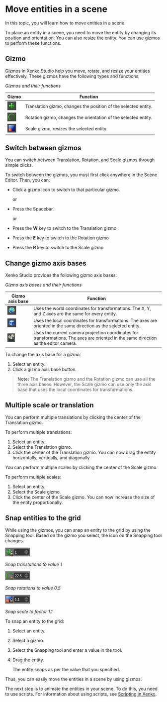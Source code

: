 # Move entities in a scene

In this topic, you will learn how to move entities in a scene.

To place an entity in a scene, you need to move the entity by changing its position and orientation. You can also resize the entity. You can use gizmos to perform these functions.

## Gizmo

Gizmos in Xenko Studio help you move, rotate, and resize your entities effectively. These gizmos have the following types and functions:

   _Gizmos and their functions_

| Gizmo  | Function  |
| ------ | ------    |
| ![Translation gizmo](media/move-entities-in-scene-translation-gizmo.png) | Translation gizmo, changes the position of the selected entity. |
| ![Rotation gizmo](media/move-entities-in-scene-rotation-gizmo.png) | Rotation gizmo, changes the orientation of the selected  entity.|
| ![Scale gizmo](media/move-entities-in-scene-scale-gizmo.png) | Scale gizmo, resizes the selected entity. |

## Switch between gizmos

You can switch between Translation, Rotation, and Scale gizmos through simple clicks.

To switch between the gizmos, you must first click anywhere in the Scene Editor. Then, you can:

* Click a gizmo icon to switch to that particular gizmo.
  
  or
 
* Press the Spacebar.

  or

* Press the **W** key to switch to the Translation gizmo
* Press the **E** key to switch to the Rotation gizmo
* Press the **R** key to switch to the Scale gizmo

## Change gizmo axis bases

Xenko Studio provides the following gizmo axis bases:

   _Gizmo axis bases and their functions_

| Gizmo axis base | Function |
| ------  |  ------  |
| ![World space coordinates](media/move-entities-in-scene-wsc.png) | Uses the world coordinates for transformations. The X, Y, and Z axes are the same for every entity. |
| ![Object space coordinates](media/move-entities-in-scene-osc.png)  | Uses the local coordinates for transformations. The axes are oriented in the same direction as the selected entity. |
| ![Camera space coordinates](media/move-entities-in-scene-csc.png) | Uses the current camera projection coordinates for transformations. The axes are oriented in the same direction as the editor camera. |

To change the axis base for a gizmo:

1. Select an entity.
2. Click a gizmo axis base button.

>**Note:** The Translation gizmo and the Rotation gizmo can use all the three axis bases. However, the Scale gizmo can use only the axis base that uses the local coordinates for transformations.

## Multiple scale or translation

You can perform multiple translations by clicking the center of the Translation gizmo.

To perform multiple translations:

1. Select an entity.
2. Select the Translation gizmo.
3. Click the center of the Translation gizmo.
   You can now drag the entity horizontally, vertically, and diagonally.

You can perform multiple scales by clicking the center of the Scale gizmo.

To perform multiple scales:

1. Select an entity.
2. Select the Scale gizmo.
3. Click the center of the Scale gizmo.
   You can now increase the size of the entity proportionally.

## Snap entities to the grid

While using the gizmos, you can snap an entity to the grid by using the Snapping tool. Based on the gizmo you select, the icon on the Snapping tool changes.

   ![Snap translations](media/move-entities-in-scene-snap-translation.png)
   
   _Snap translations to value 1_
   
   ![Snap rotations](media/move-entities-in-scene-snap-rotation.png)
   
   _Snap rotations to value 0.5_
   
   ![Snap scale](media/move-entities-in-scene-snap-scale.png)
   
   _Snap scale to factor 1.1_

To snap an entity to the grid:

1. Select an entity.
2. Select a gizmo.
3. Select the Snapping tool and enter a value in the tool.
4. Drag the entity.

   The entity snaps as per the value that you specified.

Thus, you can easily move the entities in a scene by using gizmos.

The next step is to animate the entities in your scene. To do this, you need to use scripts. For information about using scripts, see [Scripting in Xenko](http://doc.xenko.com/latest/manual/getting-started/howto-use-scripts.html).
